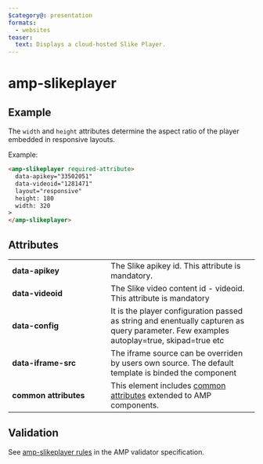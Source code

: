 ```yaml
---
$category@: presentation
formats:
  - websites
teaser:
  text: Displays a cloud-hosted Slike Player.
---
```


# amp-slikeplayer

## Example

The `width` and `height` attributes determine the aspect ratio of the player embedded in responsive layouts.

Example:

```html
<amp-slikeplayer required-attribute>
  data-apikey="33502051"
  data-videoid="1281471"
  layout="responsive"
  height: 180
  width: 320
>
</amp-slikeplayer>
```

## Attributes

<table>
  <tr>
    <td width="40%"><strong>data-apikey</strong></td>
    <td>The Slike apikey id. This attribute is mandatory.</td>
  </tr>
  <tr>
    <td width="40%"><strong>data-videoid</strong></td>
    <td>The Slike video content id - videoid. This attribute is mandatory</td>
  </tr>
  <tr>
    <td width="40%"><strong>data-config</strong></td>
    <td>It is the player configuration passed as string and enentually capturen as query parameter. Few examples autoplay=true, skipad=true etc</td>
  </tr>
  <tr>
    <td width="40%"><strong>data-iframe-src</strong></td>
    <td>The iframe source can be overriden by users own source. The default template is binded the component</td>
  </tr> 
  <tr>
    <td width="40%"><strong>common attributes</strong></td>
    <td>This element includes <a href="https://amp.dev/documentation/guides-and-tutorials/learn/common_attributes">common attributes</a> extended to AMP components.</td>
  </tr>
</table>

## Validation

See [amp-slikeplayer rules](https://github.com/ampproject/amphtml/blob/main/extensions/amp-slikeplayer/validator-amp-slikeplayer.protoascii) in the AMP validator specification.
